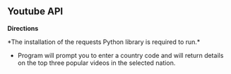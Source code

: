 ## Youtube API

**Directions**

\*The installation of the requests Python library is required to run.\*

* Program will prompt you to enter a country code and will return 
details on the top three popular videos in the selected nation.

